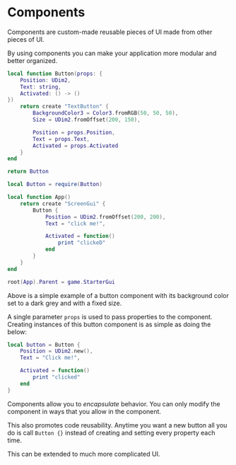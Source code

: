 # Components

Components are custom-made reusable pieces of UI made from other pieces of UI.

By using components you can make your application more modular and better
organized.

```lua [Button.lua]
local function Button(props: {
    Position: UDim2,
    Text: string,
    Activated: () -> ()
})
    return create "TextButton" {
        BackgroundColor3 = Color3.fromRGB(50, 50, 50),
        Size = UDim2.fromOffset(200, 150),

        Position = props.Position,
        Text = props.Text,
        Activated = props.Activated
    }
end

return Button
```

```lua [App.lua]
local Button = require(Button)

local function App()
    return create "ScreenGui" {
        Button {
            Position = UDim2.fromOffset(200, 200),
            Text = "click me!",

            Activated = function()
                print "clickeD"
            end
        }
    }
end

root(App).Parent = game.StarterGui
```

Above is a simple example of a button component with its background color set to
a dark grey and with a fixed size.

A single parameter `props` is used to pass properties to the component.
Creating instances of this button component is as simple as doing the below:

```lua
local button = Button {
    Position = UDim2.new(),
    Text = "Click me!",

    Activated = function()
        print "clicked"
    end
}
```

Components allow you to *encapsulate* behavior. You can only modify the
component in ways that you allow in the component.

This also promotes code reusability. Anytime you want a new button all you do
is call `Button {}` instead of creating and setting every property each time.

This can be extended to much more complicated UI.

